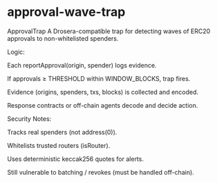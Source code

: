 # approval-wave-trap
ApprovalTrap
A Drosera-compatible trap for detecting waves of ERC20 approvals to non-whitelisted spenders.

Logic:

Each reportApproval(origin, spender) logs evidence.

If approvals ≥ THRESHOLD within WINDOW_BLOCKS, trap fires.

Evidence (origins, spenders, txs, blocks) is collected and encoded.

Response contracts or off-chain agents decode and decide action.

Security Notes:

Tracks real spenders (not address(0)).

Whitelists trusted routers (isRouter).

Uses deterministic keccak256 quotes for alerts.

Still vulnerable to batching / revokes (must be handled off-chain).
